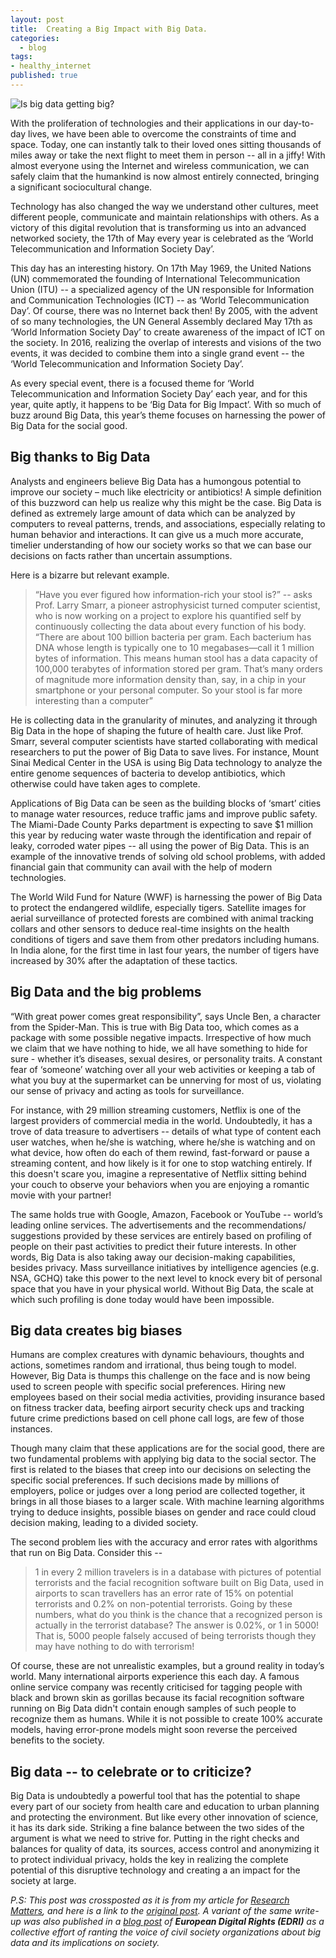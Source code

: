 ```yaml
---
layout: post
title:  Creating a Big Impact with Big Data.
categories: 
  - blog
tags:
- healthy_internet
published: true
---
```


![Is big data getting big?]({{site.baseurl}}/assets/images/bigdata.gif "The GIF is from GIPHY https://giphy.com/gifs/80s-video-youtube-ize2r20ICQONq")

With the proliferation of technologies and their applications in our day-to-day lives, we have been able to overcome the constraints of time and space. Today, one can instantly talk to their loved ones sitting thousands of miles away or take the next flight to meet them in person -- all in a jiffy! With almost everyone using the Internet and wireless communication, we can safely claim that the humankind is now almost entirely connected,  bringing a significant sociocultural change. 

Technology has also changed the way we understand other cultures, meet different people, communicate and maintain relationships with others. As a victory of this digital revolution that is  transforming us into an advanced networked society, the 17th of May every year is celebrated as the ‘World Telecommunication and Information Society Day’.

This day has an interesting history. On 17th May 1969, the United Nations (UN) commemorated the founding of International Telecommunication Union (ITU) -- a specialized agency of the UN responsible for Information and Communication Technologies (ICT) -- as ‘World Telecommunication Day’.  Of course, there was no Internet back then! By 2005,  with the advent of so many technologies, the UN General Assembly declared May 17th as ‘World Information Society Day’ to create awareness of the impact of ICT on the society. In 2016, realizing the overlap of interests and visions of the two events, it was decided to combine them into a single grand event -- the ‘World Telecommunication and Information Society Day’.

As every special event, there is a focused theme for ‘World Telecommunication and Information Society Day’ each year, and for this year, quite aptly, it happens to be ‘Big Data for Big Impact’. With so much of buzz around Big Data, this year’s theme focuses on harnessing the power of Big Data for the social good. 

## Big thanks to Big Data
Analysts and engineers believe Big Data has a humongous potential to improve our society – much like electricity or antibiotics! A simple definition of this buzzword can help us realize why this might be the case. Big Data is defined as extremely large amount of data which can be analyzed by computers to reveal patterns, trends, and associations, especially relating to human behavior and interactions. It can give us a much more accurate, timelier understanding of how our society works so that we can base our decisions on facts rather than uncertain assumptions.

Here is a bizarre but relevant example.
> “Have you ever figured how information-rich your stool is?” -- asks Prof. Larry Smarr, a pioneer astrophysicist turned computer scientist, who is now working on a project to explore his quantified self by continuously collecting the data about every function of his body. “There are about 100 billion bacteria per gram. Each bacterium has DNA whose length is typically one to 10 megabases—call it 1 million bytes of information. This means human stool has a data capacity of 100,000 terabytes of information stored per gram. That’s many orders of magnitude more information density than, say, in a chip in your smartphone or your personal computer. So your stool is far more interesting than a computer”

He is collecting data in the granularity of minutes, and analyzing it through Big Data in the hope of shaping the future of health care. Just like Prof. Smarr, several computer scientists have started collaborating with medical researchers to put the power of Big Data to save lives. For instance, Mount Sinai Medical Center in the USA is using Big Data technology to analyze the entire genome sequences of bacteria to develop antibiotics, which otherwise could have taken ages to complete.

Applications of Big Data can be seen as the building blocks of ‘smart’ cities to manage water resources, reduce traffic jams and improve public safety. The Miami-Dade County Parks department is expecting to save $1 million this year by reducing water waste through the identification and repair of leaky, corroded water pipes -- all using the power of Big Data. This is an example of the innovative trends of solving old school problems, with added financial gain that community can avail with the help of modern technologies.

The World Wild Fund for Nature (WWF) is harnessing the power of Big Data to protect the endangered wildlife, especially tigers. Satellite images for aerial surveillance of protected forests are combined with animal tracking collars and other sensors to deduce real-time insights on the health conditions of tigers and save them from other predators including humans. In India alone, for the first time in last four years, the number of tigers have increased by 30% after the adaptation of these tactics.

## Big Data and the big problems

“With great power comes great responsibility”, says Uncle Ben, a character from the Spider-Man. This is true with Big Data too, which comes as a package with some possible negative impacts. Irrespective of how much we claim that we have nothing to hide, we all have something to hide for sure - whether it’s diseases, sexual desires, or personality traits. A constant fear of ‘someone’ watching over all your web activities or keeping a tab of what you buy at the supermarket can be unnerving for most of us, violating our sense of privacy and acting as tools for surveillance. 

For instance, with 29 million streaming customers, Netflix is one of the largest providers of commercial media in the world. Undoubtedly, it has a trove of data treasure to advertisers -- details of what type of content each user watches, when he/she is watching, where he/she is watching and on what device, how often do each of them rewind, fast-forward or pause a streaming content, and how likely is it for one to stop watching entirely. If this doesn't scare you, imagine a representative of Netflix sitting behind your couch to observe your behaviors when you are enjoying a romantic movie with your partner!

The same holds true with Google, Amazon, Facebook or YouTube -- world’s leading online services. The advertisements and the recommendations/ suggestions provided by these services are entirely based on profiling of people on their past activities to predict their future interests. In other words, Big Data is also taking away our decision-making capabilities, besides privacy. Mass surveillance initiatives by intelligence agencies (e.g. NSA, GCHQ) take this power to the next level to knock every bit of personal space that you have in your physical world. Without Big Data, the scale at which such profiling is done today would have been impossible.

## Big data creates big biases

Humans are complex creatures with dynamic behaviours, thoughts and actions, sometimes random and irrational, thus being tough to model. However, Big Data is thumps this challenge on the face and is now being used to screen people with specific social preferences. Hiring new employees based on their social media activities, providing insurance based on fitness tracker data, beefing airport security check ups and tracking future crime predictions based on cell phone call logs, are few of those instances.

Though many claim that these applications are for the social good, there are two fundamental problems with applying big data to the social sector. The first is related to the biases that creep into our decisions on selecting the specific social preferences. If such decisions made by millions of employers, police or judges over a long period are collected together, it brings in all those biases to a larger scale. With machine learning algorithms trying to deduce insights, possible biases on gender and race could cloud decision making, leading to a divided society. 

The second problem lies with the accuracy and error rates with algorithms that run on Big Data. Consider this -- 

> 1 in every 2 million travelers is in a database with pictures of potential terrorists and the facial recognition software built on Big Data, used in airports to scan travellers has an error rate of 15% on potential terrorists and 0.2% on non-potential terrorists. Going by these numbers, what do you think is the chance that a recognized person is actually in the terrorist database? The answer is 0.02%, or 1 in 5000! That is, 5000 people falsely accused of being terrorists though they may have nothing to do with terrorism!

Of course, these are not unrealistic examples, but a ground reality in today’s world. Many international airports experience this each day. A famous online service company was recently criticised for tagging people with black and brown skin as gorillas because its facial recognition software running on Big Data didn't contain enough samples of such people to recognize them as humans. While it is not possible to create 100% accurate models, having error-prone models might soon reverse the perceived benefits to the society. 

## Big data -- to celebrate or to criticize?

Big Data is undoubtedly a powerful tool that has the potential to shape every part of our society from health care and education to urban planning and protecting the environment. But like every other innovation of science, it has its dark side. Striking a fine balance between the two sides of the argument is what we need to strive for. Putting in the right checks and balances for quality of data, its sources, access control and anonymizing it to protect individual privacy, holds the key in realizing the complete potential of this disruptive technology and creating a an impact for the society at large. 

*P.S: This post was crossposted as it is from my article for [Research Matters](https://researchmatters.in/), and here is a link to the [original post](https://researchmatters.in/article/creating-big-impact-big-data). A variant of the same write-up was also published in a [blog post](https://edri.org/big-data-for-big-impact-but-not-only-a-positive-one/) of **European Digital Rights (EDRI)** as a collective effort of ranting the voice of civil society organizations about big data and its implications on society.*
